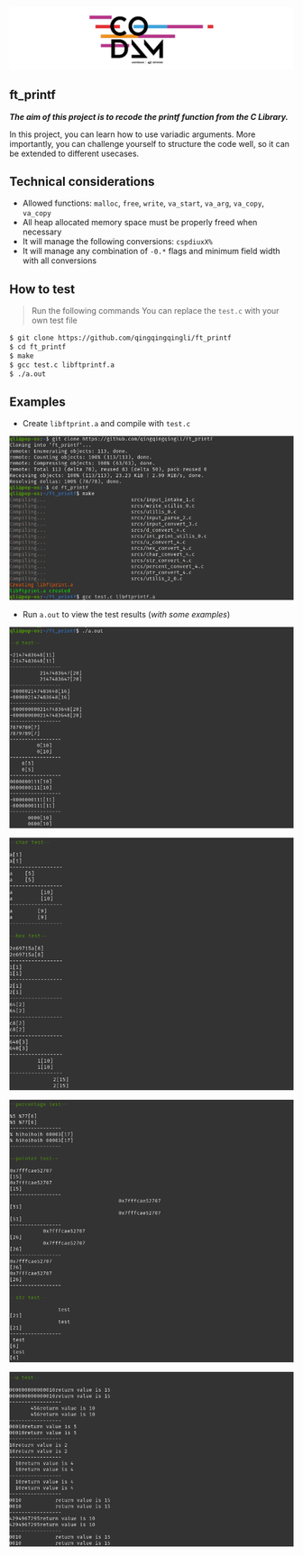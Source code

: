 [![Logo](https://github.com/qingqingqingli/readme_images/blob/master/codam_logo_1.png)](https://github.com/qingqingqingli/ft_printf)

## ft_printf
***The aim of this project is to recode the printf function from the C Library.***

In this project, you can learn how to use variadic arguments. More importantly, you can challenge yourself to structure the code well, so it can be extended to different usecases.

## Technical considerations

- Allowed functions: ```malloc```, ```free```, ```write```, ```va_start```, ```va_arg```, ```va_copy```, ```va_copy```
- All heap allocated memory space must be properly freed when necessary
- It will manage the following conversions: ```cspdiuxX%```
- It will manage any combination of ```-0.*``` flags and minimum field width with all conversions

## How to test
> Run the following commands
> You can replace the ```test.c``` with your own test file

```shell
$ git clone https://github.com/qingqingqingli/ft_printf
$ cd ft_printf
$ make
$ gcc test.c libftprintf.a
$ ./a.out
```
## Examples

- Create ```libftprint.a``` and compile with ```test.c```

[![ft_printf_1](https://github.com/qingqingqingli/readme_images/blob/master/ft_printf_1.png)](https://github.com/qingqingqingli/ft_printf)

- Run ```a.out``` to view the test results (*with some examples*)

[![ft_printf_2](https://github.com/qingqingqingli/readme_images/blob/master/ft_printf_2.png)](https://github.com/qingqingqingli/ft_printf)

[![ft_printf_3](https://github.com/qingqingqingli/readme_images/blob/master/ft_printf_3.png)](https://github.com/qingqingqingli/ft_printf)

[![ft_printf_4](https://github.com/qingqingqingli/readme_images/blob/master/ft_printf_4.png)](https://github.com/qingqingqingli/ft_printf)

[![ft_printf_5](https://github.com/qingqingqingli/readme_images/blob/master/ft_printf_5.png)](https://github.com/qingqingqingli/ft_printf)

